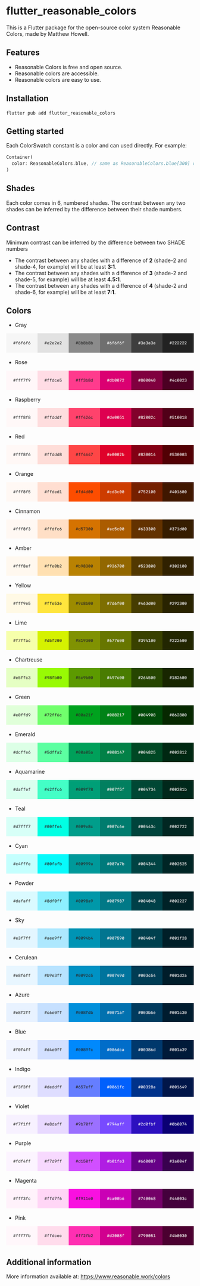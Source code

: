# flutter_reasonable_colors

This is a Flutter package for the open-source color system Reasonable Colors, made by Matthew Howell.

## Features

- Reasonable Colors is free and open source.
- Reasonable colors are accessible.
- Reasonable colors are easy to use.

## Installation

```console
flutter pub add flutter_reasonable_colors
```

## Getting started

Each ColorSwatch constant is a color and can used directly. For example:

```dart
Container(
  color: ReasonableColors.blue, // same as ReasonableColors.blue[300] or ReasonableColors.blue.shade300
)
```

## Shades

Each color comes in 6, numbered shades. The contrast between any two shades can be inferred by the difference between their shade numbers.

## Contrast

Minimum contrast can be inferred by the difference between two SHADE numbers

- The contrast between any shades with a difference of **2** (shade-2 and shade-4, for example) will be at least **3:1**.
- The contrast between any shades with a difference of **3** (shade-2 and shade-5, for example) will be at least **4.5:1**.
- The contrast between any shades with a difference of **4** (shade-2 and shade-6, for example) will be at least **7:1**.

## Colors

- Gray

![reasonable_colors_grey](images/reasonable_colors_grey.png)

- Rose

![reasonable_colors_grey](images/reasonable_colors_rose.png)

- Raspberry

![reasonable_colors_grey](images/reasonable_colors_raspberry.png)

- Red

![reasonable_colors_grey](images/reasonable_colors_red.png)

- Orange

![reasonable_colors_grey](images/reasonable_colors_orange.png)

- Cinnamon

![reasonable_colors_grey](images/reasonable_colors_cinnamon.png)

- Amber

![reasonable_colors_grey](images/reasonable_colors_amber.png)

- Yellow

![reasonable_colors_grey](images/reasonable_colors_yellow.png)

- Lime

![reasonable_colors_grey](images/reasonable_colors_lime.png)

- Chartreuse

![reasonable_colors_grey](images/reasonable_colors_chartreuse.png)

- Green

![reasonable_colors_grey](images/reasonable_colors_green.png)

- Emerald

![reasonable_colors_grey](images/reasonable_colors_emerald.png)

- Aquamarine

![reasonable_colors_grey](images/reasonable_colors_aquamarine.png)

- Teal

![reasonable_colors_grey](images/reasonable_colors_teal.png)

- Cyan

![reasonable_colors_grey](images/reasonable_colors_cyan.png)

- Powder

![reasonable_colors_grey](images/reasonable_colors_powder.png)

- Sky

![reasonable_colors_grey](images/reasonable_colors_sky.png)

- Cerulean

![reasonable_colors_grey](images/reasonable_colors_cerulean.png)

- Azure

![reasonable_colors_grey](images/reasonable_colors_azure.png)

- Blue

![reasonable_colors_grey](images/reasonable_colors_blue.png)

- Indigo

![reasonable_colors_grey](images/reasonable_colors_indigo.png)

- Violet

![reasonable_colors_grey](images/reasonable_colors_violet.png)

- Purple

![reasonable_colors_grey](images/reasonable_colors_purple.png)

- Magenta

![reasonable_colors_grey](images/reasonable_colors_magenta.png)

- Pink

![reasonable_colors_grey](images/reasonable_colors_pink.png)



## Additional information

More information available at: https://www.reasonable.work/colors
